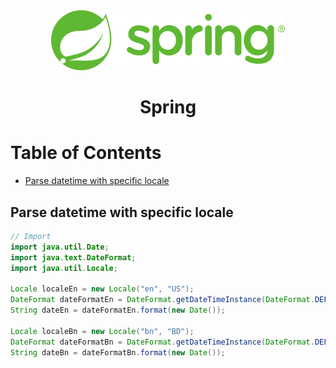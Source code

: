 <div align="center">
  <a href="https://spring.io/">
    <img alt="spring" src="../logos/spring.png" height="96"/>
  </a>
  <h1>Spring</h1>
</div>

# Table of Contents

- [Parse datetime with specific locale](#parse-datetime-with-specific-locale)

## Parse datetime with specific locale

```java
// Import
import java.util.Date;
import java.text.DateFormat;
import java.util.Locale;

Locale localeEn = new Locale("en", "US");
DateFormat dateFormatEn = DateFormat.getDateTimeInstance(DateFormat.DEFAULT, DateFormat.SHORT, localeEn);
String dateEn = dateFormatEn.format(new Date());

Locale localeBn = new Locale("bn", "BD");
DateFormat dateFormatBn = DateFormat.getDateTimeInstance(DateFormat.DEFAULT, DateFormat.SHORT, localeBn);
String dateBn = dateFormatBn.format(new Date());
```
